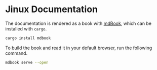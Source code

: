 # Jinux Documentation

The documentation is rendered as a book with [mdBook](https://rust-lang.github.io/mdBook/),
which can be installed with `cargo`.

```bash
cargo install mdbook
```

To build the book and read it in your default browser, run the following command.

```bash
mdbook serve --open
```